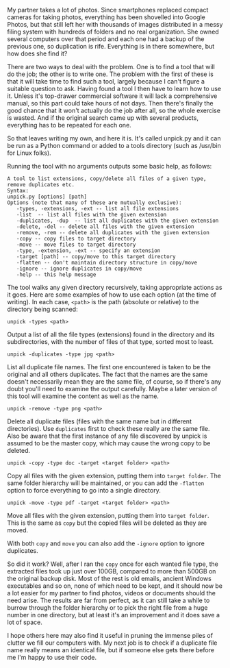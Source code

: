 My partner takes a lot of photos. Since smartphones replaced compact cameras for taking photos, everything has been shovelled into Google Photos, but that still left her with thousands of images distributed in a messy filing system with hundreds of folders and no real organization. She owned several computers over that period and each one had a backup of the previous one, so duplication is rife. Everything is in there somewhere, but how does she find it?

There are two ways to deal with the problem. One is to find a tool that will do the job; the other is to write one. The problem with the first of these is that it will take time to find such a tool, largely because I can't figure a suitable question to ask. Having found a tool I then have to learn how to use it. Unless it's top-drawer commercial software it will lack a comprehensive manual, so this part could take hours of not days. Then there's finally the good chance that it won't actually do the job after all, so the whole exercise is wasted. And if the original search came up with several products, everything has to be repeated for each one.

So that leaves writing my own, and here it is. It's called unpick.py and it can be run as a Python command or added to a tools directory (such as /usr/bin for Linux folks).

Running the tool with no arguments outputs some basic help, as follows:
```
A tool to list extensions, copy/delete all files of a given type, remove duplicates etc.
Syntax:
unpick.py [options] [path]
Options (note that many of these are mutually exclusive):
   -types, -extensions, -ext -- list all file extensions
   -list  -- list all files with the given extension
   -duplicates, -dup  -- list all duplicates with the given extension
   -delete, -del -- delete all files with the given extension
   -remove, -rem -- delete all duplicates with the given extension
   -copy -- copy files to target directory
   -move -- move files to target directory
   -type, -extension, -ext -- specify an extension
   -target [path] -- copy/move to this target directory
   -flatten -- don't maintain directory structure in copy/move
   -ignore -- ignore duplicates in copy/move
   -help -- this help message
```
The tool walks any given directory recursively, taking appropriate actions as it goes. Here are some examples of how to use each option (at the time of writing). In each case, `<path>` is the path (absolute or relative) to the directory being scanned:
```
unpick -types <path>
```
Output a list of all the file types (extensions) found in the directory and its subdirectories, with the number of files of that type, sorted most to least.
```
unpick -duplicates -type jpg <path>
```
List all duplicate file names. The first one encountered is taken to be the original and all others duplicates. The fact that the names are the same doesn't necessarily mean they are the same file, of course, so if there's any doubt you'll need to examine the output carefully. Maybe a later version of this tool will examine the content as well as the name.
```
unpick -remove -type png <path>
```
Delete all duplicate files (files with the same name but in different directories). Use `duplicates` first to check these really are the same file. Also be aware that the first instance of any file discovered by unpick is assumed to be the master copy, which may cause the wrong copy to be deleted.
```
unpick -copy -type doc -target <target folder> <path>
```
Copy all files with the given extension, putting them into `target folder`. The same folder hierarchy will be maintained, or you can add the `-flatten` option to force everything to go into a single directory.
```
unpick -move -type pdf -target <target folder> <path>
```
Move all files with the given extension, putting them into `target folder`. This is the same as `copy` but the copied files will be deleted as they are moved.

With both `copy` and `move` you can also add the `-ignore` option to ignore duplicates.

So did it work? Well, after I ran the `copy` once for each wanted file type, the extracted files took up just over 100GB, compared to more than 500GB on the original backup disk. Most of the rest is old emails, ancient Windows executables and so on, none of which need to be kept, and it should now be a lot easier for my partner to find photos, videos or documents should the need arise. The results are far from perfect, as it can still take a while to burrow through the folder hierarchy or to pick the right file from a huge number in one directory, but at least it's an improvement and it does save a lot of space.

I hope others here may also find it useful in pruning the immense piles of clutter we fill our computers with. My next job is to check if a duplicate file name really means an identical file, but if someone else gets there before me I'm happy to use their code.
